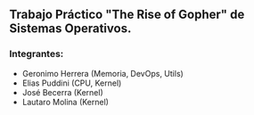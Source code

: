 ## Trabajo Práctico "The Rise of Gopher" de Sistemas Operativos.
### Integrantes:
- Geronimo Herrera (Memoria, DevOps, Utils)
- Elias Puddini (CPU, Kernel)
- José Becerra (Kernel)
- Lautaro Molina (Kernel)

